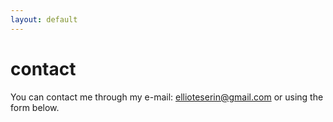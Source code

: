 ```yaml
---
layout: default
---
```


# contact

You can contact me through my e-mail: ellioteserin@gmail.com or using the form below.
